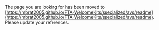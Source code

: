 The page you are looking for has been moved to [https://mbrat2005.github.io/FTA-WelcomeKits/specialized/avs/readme](https://mbrat2005.github.io/FTA-WelcomeKits/specialized/avs/readme). Please update your references.
